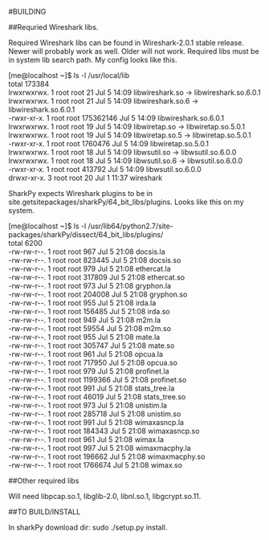 #BUILDING

##Requried Wireshark libs. 

Required Wireshark libs can be found in Wireshark-2.0.1 stable release. Newer will probably work as well. Older will not work. Required libs must be in system lib search path. My config looks like this.

[me@localhost ~]$ ls -l /usr/local/lib<br>
total 173384<br>
lrwxrwxrwx. 1 root root        21 Jul  5 14:09 libwireshark.so -> libwireshark.so.6.0.1<br>
lrwxrwxrwx. 1 root root        21 Jul  5 14:09 libwireshark.so.6 -> libwireshark.so.6.0.1<br>
-rwxr-xr-x. 1 root root 175362146 Jul  5 14:09 libwireshark.so.6.0.1<br>
lrwxrwxrwx. 1 root root        19 Jul  5 14:09 libwiretap.so -> libwiretap.so.5.0.1<br>
lrwxrwxrwx. 1 root root        19 Jul  5 14:09 libwiretap.so.5 -> libwiretap.so.5.0.1<br>
-rwxr-xr-x. 1 root root   1760476 Jul  5 14:09 libwiretap.so.5.0.1<br>
lrwxrwxrwx. 1 root root        18 Jul  5 14:09 libwsutil.so -> libwsutil.so.6.0.0<br>
lrwxrwxrwx. 1 root root        18 Jul  5 14:09 libwsutil.so.6 -> libwsutil.so.6.0.0<br>
-rwxr-xr-x. 1 root root    413792 Jul  5 14:09 libwsutil.so.6.0.0<br>
drwxr-xr-x. 3 root root        20 Jul  1 11:37 wireshark<br>

SharkPy expects Wireshark plugins to be in site.getsitepackages/sharkPy/64_bit_libs/plugins. Looks like this on my system.<br>

[me@localhost ~]$ ls -l /usr/lib64/python2.7/site-packages/sharkPy/dissect/64_bit_libs/plugins/<br>
total 6200<br>
-rw-rw-r--. 1 root root     967 Jul  5 21:08 docsis.la<br>
-rw-rw-r--. 1 root root  823445 Jul  5 21:08 docsis.so<br>
-rw-rw-r--. 1 root root     979 Jul  5 21:08 ethercat.la<br>
-rw-rw-r--. 1 root root  317809 Jul  5 21:08 ethercat.so<br>
-rw-rw-r--. 1 root root     973 Jul  5 21:08 gryphon.la<br>
-rw-rw-r--. 1 root root  204008 Jul  5 21:08 gryphon.so<br>
-rw-rw-r--. 1 root root     955 Jul  5 21:08 irda.la<br>
-rw-rw-r--. 1 root root  156485 Jul  5 21:08 irda.so<br>
-rw-rw-r--. 1 root root     949 Jul  5 21:08 m2m.la<br>
-rw-rw-r--. 1 root root   59554 Jul  5 21:08 m2m.so<br>
-rw-rw-r--. 1 root root     955 Jul  5 21:08 mate.la<br>
-rw-rw-r--. 1 root root  305747 Jul  5 21:08 mate.so<br>
-rw-rw-r--. 1 root root     961 Jul  5 21:08 opcua.la<br>
-rw-rw-r--. 1 root root  717950 Jul  5 21:08 opcua.so<br>
-rw-rw-r--. 1 root root     979 Jul  5 21:08 profinet.la<br>
-rw-rw-r--. 1 root root 1199366 Jul  5 21:08 profinet.so<br>
-rw-rw-r--. 1 root root     991 Jul  5 21:08 stats_tree.la<br>
-rw-rw-r--. 1 root root   46019 Jul  5 21:08 stats_tree.so<br>
-rw-rw-r--. 1 root root     973 Jul  5 21:08 unistim.la<br>
-rw-rw-r--. 1 root root  285718 Jul  5 21:08 unistim.so<br>
-rw-rw-r--. 1 root root     991 Jul  5 21:08 wimaxasncp.la<br>
-rw-rw-r--. 1 root root  184343 Jul  5 21:08 wimaxasncp.so<br>
-rw-rw-r--. 1 root root     961 Jul  5 21:08 wimax.la<br>
-rw-rw-r--. 1 root root     997 Jul  5 21:08 wimaxmacphy.la<br>
-rw-rw-r--. 1 root root  196662 Jul  5 21:08 wimaxmacphy.so<br>
-rw-rw-r--. 1 root root 1766674 Jul  5 21:08 wimax.so<br>

##Other required libs

Will need libpcap.so.1, libglib-2.0, libnl.so.1, libgcrypt.so.11.


##TO BUILD/INSTALL

In sharkPy download dir: sudo ./setup.py install.
